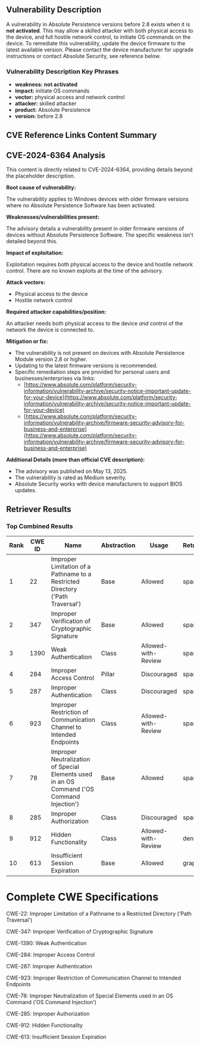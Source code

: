 ## Vulnerability Description
A vulnerability in Absolute Persistence versions before 2.8 exists when it is **not activated**. This may allow a skilled attacker with both physical access to the device, and full hostile network control, to initiate OS commands on the device. To remediate this vulnerability, update the device firmware to the latest available version. Please contact the device manufacturer for upgrade instructions or contact Absolute Security, see reference below.

### Vulnerability Description Key Phrases
- **weakness:** **not activated**
- **impact:** initiate OS commands
- **vector:** physical access and network control
- **attacker:** skilled attacker
- **product:** Absolute Persistence
- **version:** before 2.8

## CVE Reference Links Content Summary
## CVE-2024-6364 Analysis

This content is directly related to CVE-2024-6364, providing details beyond the placeholder description.

**Root cause of vulnerability:**

The vulnerability applies to Windows devices with older firmware versions where no Absolute Persistence Software has been activated.

**Weaknesses/vulnerabilities present:**

The advisory details a vulnerability present in older firmware versions of devices without Absolute Persistence Software. The specific weakness isn't detailed beyond this.

**Impact of exploitation:**

Exploitation requires both physical access to the device and hostile network control. There are no known exploits at the time of the advisory.

**Attack vectors:**

*   Physical access to the device
*   Hostile network control

**Required attacker capabilities/position:**

An attacker needs both physical access to the device *and* control of the network the device is connected to.

**Mitigation or fix:**

*   The vulnerability is not present on devices with Absolute Persistence Module version 2.8 or higher.
*   Updating to the latest firmware versions is recommended.
*   Specific remediation steps are provided for personal users and businesses/enterprises via links:
    *   [https://www.absolute.com/platform/security-information/vulnerability-archive/security-notice-important-update-for-your-device](https://www.absolute.com/platform/security-information/vulnerability-archive/security-notice-important-update-for-your-device)
    *   [https://www.absolute.com/platform/security-information/vulnerability-archive/firmware-security-advisory-for-business-and-enterprise](https://www.absolute.com/platform/security-information/vulnerability-archive/firmware-security-advisory-for-business-and-enterprise)

**Additional Details (more than official CVE description):**

*   The advisory was published on May 13, 2025.
*   The vulnerability is rated as Medium severity.
*   Absolute Security works with device manufacturers to support BIOS updates.

## Retriever Results

### Top Combined Results

| Rank | CWE ID | Name | Abstraction | Usage  | Retrievers | Individual Scores |
|------|--------|------|-------------|-------|------------|-------------------|
| 1 | 22 | Improper Limitation of a Pathname to a Restricted Directory ('Path Traversal') | Base | Allowed | sparse | 0.381 |
| 2 | 347 | Improper Verification of Cryptographic Signature | Base | Allowed | sparse | 0.368 |
| 3 | 1390 | Weak Authentication | Class | Allowed-with-Review | sparse | 0.363 |
| 4 | 284 | Improper Access Control | Pillar | Discouraged | sparse | 0.358 |
| 5 | 287 | Improper Authentication | Class | Discouraged | sparse | 0.357 |
| 6 | 923 | Improper Restriction of Communication Channel to Intended Endpoints | Class | Allowed-with-Review | sparse | 0.356 |
| 7 | 78 | Improper Neutralization of Special Elements used in an OS Command ('OS Command Injection') | Base | Allowed | sparse | 0.355 |
| 8 | 285 | Improper Authorization | Class | Discouraged | sparse | 0.354 |
| 9 | 912 | Hidden Functionality | Class | Allowed-with-Review | dense | 0.565 |
| 10 | 613 | Insufficient Session Expiration | Base | Allowed | graph | 0.002 |



# Complete CWE Specifications

CWE-22: Improper Limitation of a Pathname to a Restricted Directory ('Path Traversal')

CWE-347: Improper Verification of Cryptographic Signature

CWE-1390: Weak Authentication

CWE-284: Improper Access Control

CWE-287: Improper Authentication

CWE-923: Improper Restriction of Communication Channel to Intended Endpoints

CWE-78: Improper Neutralization of Special Elements used in an OS Command ('OS Command Injection')

CWE-285: Improper Authorization

CWE-912: Hidden Functionality

CWE-613: Insufficient Session Expiration